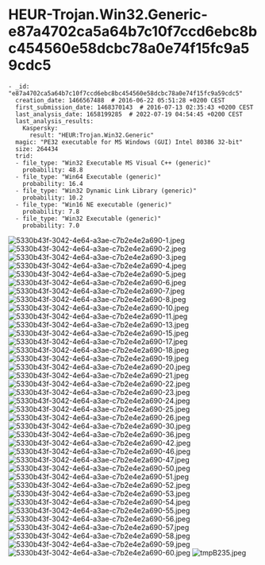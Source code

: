 # HEUR-Trojan.Win32.Generic-e87a4702ca5a64b7c10f7ccd6ebc8bc454560e58dcbc78a0e74f15fc9a59cdc5

```
- _id: "e87a4702ca5a64b7c10f7ccd6ebc8bc454560e58dcbc78a0e74f15fc9a59cdc5"
  creation_date: 1466567488  # 2016-06-22 05:51:28 +0200 CEST
  first_submission_date: 1468370143  # 2016-07-13 02:35:43 +0200 CEST
  last_analysis_date: 1658199285  # 2022-07-19 04:54:45 +0200 CEST
  last_analysis_results: 
    Kaspersky: 
      result: "HEUR:Trojan.Win32.Generic"
  magic: "PE32 executable for MS Windows (GUI) Intel 80386 32-bit"
  size: 264434
  trid: 
  - file_type: "Win32 Executable MS Visual C++ (generic)"
    probability: 48.8
  - file_type: "Win64 Executable (generic)"
    probability: 16.4
  - file_type: "Win32 Dynamic Link Library (generic)"
    probability: 10.2
  - file_type: "Win16 NE executable (generic)"
    probability: 7.8
  - file_type: "Win32 Executable (generic)"
    probability: 7.0
```

![5330b43f-3042-4e64-a3ae-c7b2e4e2a690-1.jpeg](5330b43f-3042-4e64-a3ae-c7b2e4e2a690-1.jpeg)
![5330b43f-3042-4e64-a3ae-c7b2e4e2a690-2.jpeg](5330b43f-3042-4e64-a3ae-c7b2e4e2a690-2.jpeg)
![5330b43f-3042-4e64-a3ae-c7b2e4e2a690-3.jpeg](5330b43f-3042-4e64-a3ae-c7b2e4e2a690-3.jpeg)
![5330b43f-3042-4e64-a3ae-c7b2e4e2a690-4.jpeg](5330b43f-3042-4e64-a3ae-c7b2e4e2a690-4.jpeg)
![5330b43f-3042-4e64-a3ae-c7b2e4e2a690-5.jpeg](5330b43f-3042-4e64-a3ae-c7b2e4e2a690-5.jpeg)
![5330b43f-3042-4e64-a3ae-c7b2e4e2a690-6.jpeg](5330b43f-3042-4e64-a3ae-c7b2e4e2a690-6.jpeg)
![5330b43f-3042-4e64-a3ae-c7b2e4e2a690-7.jpeg](5330b43f-3042-4e64-a3ae-c7b2e4e2a690-7.jpeg)
![5330b43f-3042-4e64-a3ae-c7b2e4e2a690-8.jpeg](5330b43f-3042-4e64-a3ae-c7b2e4e2a690-8.jpeg)
![5330b43f-3042-4e64-a3ae-c7b2e4e2a690-10.jpeg](5330b43f-3042-4e64-a3ae-c7b2e4e2a690-10.jpeg)
![5330b43f-3042-4e64-a3ae-c7b2e4e2a690-11.jpeg](5330b43f-3042-4e64-a3ae-c7b2e4e2a690-11.jpeg)
![5330b43f-3042-4e64-a3ae-c7b2e4e2a690-13.jpeg](5330b43f-3042-4e64-a3ae-c7b2e4e2a690-13.jpeg)
![5330b43f-3042-4e64-a3ae-c7b2e4e2a690-15.jpeg](5330b43f-3042-4e64-a3ae-c7b2e4e2a690-15.jpeg)
![5330b43f-3042-4e64-a3ae-c7b2e4e2a690-17.jpeg](5330b43f-3042-4e64-a3ae-c7b2e4e2a690-17.jpeg)
![5330b43f-3042-4e64-a3ae-c7b2e4e2a690-18.jpeg](5330b43f-3042-4e64-a3ae-c7b2e4e2a690-18.jpeg)
![5330b43f-3042-4e64-a3ae-c7b2e4e2a690-19.jpeg](5330b43f-3042-4e64-a3ae-c7b2e4e2a690-19.jpeg)
![5330b43f-3042-4e64-a3ae-c7b2e4e2a690-20.jpeg](5330b43f-3042-4e64-a3ae-c7b2e4e2a690-20.jpeg)
![5330b43f-3042-4e64-a3ae-c7b2e4e2a690-21.jpeg](5330b43f-3042-4e64-a3ae-c7b2e4e2a690-21.jpeg)
![5330b43f-3042-4e64-a3ae-c7b2e4e2a690-22.jpeg](5330b43f-3042-4e64-a3ae-c7b2e4e2a690-22.jpeg)
![5330b43f-3042-4e64-a3ae-c7b2e4e2a690-23.jpeg](5330b43f-3042-4e64-a3ae-c7b2e4e2a690-23.jpeg)
![5330b43f-3042-4e64-a3ae-c7b2e4e2a690-24.jpeg](5330b43f-3042-4e64-a3ae-c7b2e4e2a690-24.jpeg)
![5330b43f-3042-4e64-a3ae-c7b2e4e2a690-25.jpeg](5330b43f-3042-4e64-a3ae-c7b2e4e2a690-25.jpeg)
![5330b43f-3042-4e64-a3ae-c7b2e4e2a690-26.jpeg](5330b43f-3042-4e64-a3ae-c7b2e4e2a690-26.jpeg)
![5330b43f-3042-4e64-a3ae-c7b2e4e2a690-30.jpeg](5330b43f-3042-4e64-a3ae-c7b2e4e2a690-30.jpeg)
![5330b43f-3042-4e64-a3ae-c7b2e4e2a690-36.jpeg](5330b43f-3042-4e64-a3ae-c7b2e4e2a690-36.jpeg)
![5330b43f-3042-4e64-a3ae-c7b2e4e2a690-42.jpeg](5330b43f-3042-4e64-a3ae-c7b2e4e2a690-42.jpeg)
![5330b43f-3042-4e64-a3ae-c7b2e4e2a690-46.jpeg](5330b43f-3042-4e64-a3ae-c7b2e4e2a690-46.jpeg)
![5330b43f-3042-4e64-a3ae-c7b2e4e2a690-47.jpeg](5330b43f-3042-4e64-a3ae-c7b2e4e2a690-47.jpeg)
![5330b43f-3042-4e64-a3ae-c7b2e4e2a690-50.jpeg](5330b43f-3042-4e64-a3ae-c7b2e4e2a690-50.jpeg)
![5330b43f-3042-4e64-a3ae-c7b2e4e2a690-51.jpeg](5330b43f-3042-4e64-a3ae-c7b2e4e2a690-51.jpeg)
![5330b43f-3042-4e64-a3ae-c7b2e4e2a690-52.jpeg](5330b43f-3042-4e64-a3ae-c7b2e4e2a690-52.jpeg)
![5330b43f-3042-4e64-a3ae-c7b2e4e2a690-53.jpeg](5330b43f-3042-4e64-a3ae-c7b2e4e2a690-53.jpeg)
![5330b43f-3042-4e64-a3ae-c7b2e4e2a690-54.jpeg](5330b43f-3042-4e64-a3ae-c7b2e4e2a690-54.jpeg)
![5330b43f-3042-4e64-a3ae-c7b2e4e2a690-55.jpeg](5330b43f-3042-4e64-a3ae-c7b2e4e2a690-55.jpeg)
![5330b43f-3042-4e64-a3ae-c7b2e4e2a690-56.jpeg](5330b43f-3042-4e64-a3ae-c7b2e4e2a690-56.jpeg)
![5330b43f-3042-4e64-a3ae-c7b2e4e2a690-57.jpeg](5330b43f-3042-4e64-a3ae-c7b2e4e2a690-57.jpeg)
![5330b43f-3042-4e64-a3ae-c7b2e4e2a690-58.jpeg](5330b43f-3042-4e64-a3ae-c7b2e4e2a690-58.jpeg)
![5330b43f-3042-4e64-a3ae-c7b2e4e2a690-59.jpeg](5330b43f-3042-4e64-a3ae-c7b2e4e2a690-59.jpeg)
![5330b43f-3042-4e64-a3ae-c7b2e4e2a690-60.jpeg](5330b43f-3042-4e64-a3ae-c7b2e4e2a690-60.jpeg)
![tmpB235.jpeg](tmpB235.jpeg)
